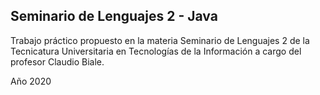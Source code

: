 ## Seminario de Lenguajes 2 - Java

Trabajo práctico propuesto en la materia Seminario de Lenguajes 2 de la Tecnicatura Universitaria en Tecnologías de la Información a cargo del profesor Claudio Biale.

Año 2020

